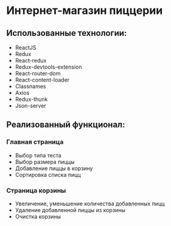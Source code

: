 # Интернет-магазин пиццерии

## Использованные технологии:

- ReactJS
- Redux
- React-redux
- Redux-devtools-extension
- React-router-dom
- React-content-loader
- Classnames
- Axios
- Redux-thunk
- Json-server

## Реализованный функционал:

### Главная страница

- Выбор типа теста
- Выбор размера пиццы
- Добавление пиццы в корзину
- Сортировка списка пицц

### Страница корзины

- Увеличение, уменьшение количества добавленных пицц
- Удаление добавленной пиццы из корзины
- Очистка корзины
